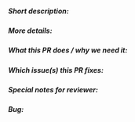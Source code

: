 ##### Short description:

##### More details:

##### What this PR does / why we need it:

##### Which issue(s) this PR fixes:

##### Special notes for reviewer:

##### Bug: